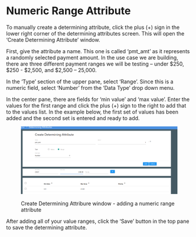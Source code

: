 # Numeric Range Attribute

To manually create a determining attribute, click the plus (+) sign in the lower right corner of the determining attributes screen. This will open the ‘Create Determining Attribute’ window.

First, give the attribute a name.  This one is called ‘pmt\_amt’ as it represents a randomly selected payment amount.  In the use case we are building, there are three different payment ranges we will be testing – under $250, $250 - $2,500, and $2,500 – 25,000.

In the ‘Type’ section of the upper pane, select ‘Range’.  Since this is a numeric field, select ‘Number’ from the ‘Data Type’ drop down menu.

In the center pane, there are fields for ‘min value’ and ‘max value’.  Enter the values for the first range and click the plus (+) sign to the right to add that to the values list.  In the example below, the first set of values has been added and the second set is entered and ready to add.

<figure><img src="../../../../../../.gitbook/assets/image (31).png" alt=""><figcaption><p>Create Determining Attribure window - adding a numeric range attribute</p></figcaption></figure>

After adding all of your value ranges, click the ‘Save’ button in the top pane to save the determining attribute.
